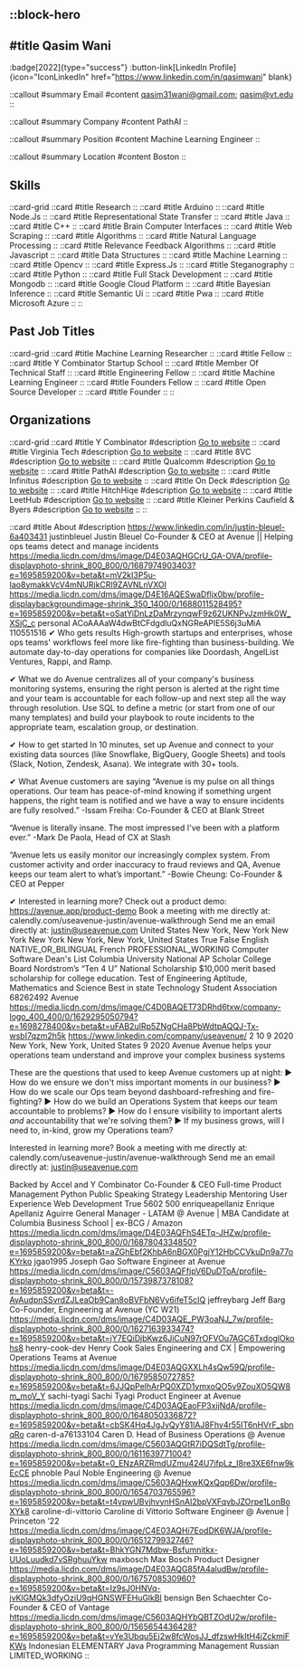 ::block-hero
---
#title
Qasim Wani
---

:badge[2022]{type="success"}
:button-link[LinkedIn Profile]{icon="IconLinkedIn" href="https://www.linkedin.com/in/qasimwani" blank}

::callout
#summary
Email
#content
qasim31wani@gmail.com; qasim@vt.edu
::

::callout
#summary
Company
#content
PathAI
::

::callout
#summary
Position
#content
Machine Learning Engineer
::

::callout
#summary
Location
#content
Boston
::

## Skills
::card-grid
::card
#title
Research
::
::card
#title
Arduino
::
::card
#title
Node.Js
::
::card
#title
Representational State Transfer
::
::card
#title
Java
::
::card
#title
C++
::
::card
#title
Brain Computer Interfaces
::
::card
#title
Web Scraping
::
::card
#title
Algorithms
::
::card
#title
Natural Language Processing
::
::card
#title
Relevance Feedback Algorithms
::
::card
#title
Javascript
::
::card
#title
Data Structures
::
::card
#title
Machine Learning
::
::card
#title
Opencv
::
::card
#title
Express.Js
::
::card
#title
Steganography
::
::card
#title
Python
::
::card
#title
Full Stack Development
::
::card
#title
Mongodb
::
::card
#title
Google Cloud Platform
::
::card
#title
Bayesian Inference
::
::card
#title
Semantic Ui
::
::card
#title
Pwa
::
::card
#title
Microsoft Azure
::
::

## Past Job Titles
::card-grid
::card
#title
Machine Learning Researcher
::
::card
#title
Fellow
::
::card
#title
Y Combinator Startup School
::
::card
#title
Member Of Technical Staff
::
::card
#title
Engineering Fellow
::
::card
#title
Machine Learning Engineer
::
::card
#title
Founders Fellow
::
::card
#title
Open Source Developer
::
::card
#title
Founder
::
::

## Organizations
::card-grid
::card
#title
Y Combinator
#description
[Go to website](ycombinator.com)
::
::card
#title
Virginia Tech
#description
[Go to website](vt.edu)
::
::card
#title
8VC
#description
[Go to website](8vc.com)
::
::card
#title
Qualcomm
#description
[Go to website](qualcomm.com)
::
::card
#title
PathAI
#description
[Go to website](pathai.com)
::
::card
#title
Infinitus
#description
[Go to website](infinitus.ai)
::
::card
#title
On Deck
#description
[Go to website](beondeck.com)
::
::card
#title
HitchHiqe
#description
[Go to website](hitchhiqe.ga)
::
::card
#title
LeetHub
#description
[Go to website](leethub.tech)
::
::card
#title
Kleiner Perkins Caufield & Byers
#description
[Go to website](kpcb.com)
::
::

::card
#title
About
#description
https://www.linkedin.com/in/justin-bleuel-6a403431 justinbleuel Justin Bleuel Co-Founder & CEO at Avenue ||  Helping ops teams detect and manage incidents https://media.licdn.com/dms/image/D4E03AQHGCrU_GA-OVA/profile-displayphoto-shrink_800_800/0/1687974903403?e=1695859200&v=beta&t=mV2kI3P5u-Iao8ymakkVcV4mNURjkCRl9ZAVNLnVXOI https://media.licdn.com/dms/image/D4E16AQESwaDfljx0bw/profile-displaybackgroundimage-shrink_350_1400/0/1688011528495?e=1695859200&v=beta&t=oSatYiDnLzDaMrzynqwF9z62UKNPvJzmHk0W_XSjC_c personal ACoAAAaW4dwBtCFdgdluQxNGReAPlE5S6j3uMiA 110551516 ✔︎ Who gets results
High-growth startups and enterprises, whose ops teams' workflows feel more like fire-fighting than business-building. We automate day-to-day operations for companies like Doordash, AngelList Ventures, Rappi, and Ramp.

✔︎ What we do
Avenue centralizes all of your company's business monitoring systems, ensuring the right person is alerted at the right time and your team is accountable for each follow-up and next step all the way through resolution. Use SQL to define a metric (or start from one of our many templates) and build your playbook to route incidents to the appropriate team,  escalation group, or destination.

✔︎ How to get started
In 10 minutes, set up Avenue and connect to your existing data sources (like Snowflake, BigQuery, Google Sheets) and tools (Slack, Notion, Zendesk, Asana). We integrate with 30+ tools.

✔︎ What Avenue customers are saying
“Avenue is my pulse on all things operations. Our team has peace-of-mind knowing if something urgent happens, the right team is notified and we have a way to ensure incidents are fully resolved.”  -Issam Freiha: Co-Founder & CEO at Blank Street

“Avenue is literally insane. The most impressed I've been with a platform ever.”  -Mark De Paola, Head of CX at Slash

“Avenue lets us easily monitor our increasingly complex system. From customer activity and order inaccuracy to fraud reviews and QA, Avenue keeps our team alert to what’s important.”  -Bowie Cheung: Co-Founder & CEO at Pepper

✔︎ Interested in learning more?
Check out a product demo: https://avenue.app/product-demo
Book a meeting with me directly at: calendly.com/useavenue-justin/avenue-walkthrough
Send me an email directly at: justin@useavenue.com United States New York, New York New York New York New York, New York, United States True False English NATIVE_OR_BILINGUAL French PROFESSIONAL_WORKING Computer Software Dean's List Columbia University National AP Scholar College Board Nordstrom’s “Ten 4 U” National Scholarship $10,000 merit based scholarship for college education. Test of Engineering Aptitude, Mathematics and Science Best in state Technology Student Association 68262492 Avenue https://media.licdn.com/dms/image/C4D0BAQET73DRhd6txw/company-logo_400_400/0/1629295050794?e=1698278400&v=beta&t=uFAB2uIRp5ZNgCHa8PbWdtpAQQJ-Tx-wsbI7qzm2h5k https://www.linkedin.com/company/useavenue/ 2 10 9 2020 New York, New York, United States 9 2020 Avenue Avenue helps your operations team understand and improve your complex business systems

These are the questions that used to keep Avenue customers up at night:
▶︎ How do we ensure we don't miss important moments in our business?
▶︎ How do we scale our Ops team beyond dashboard-refreshing and fire-fighting?
▶︎ How do we build an Operations System that keeps our team accountable to problems?
▶︎ How do I ensure visibility to important alerts *and* accountability that we're solving them?
▶︎ If my business grows, will I need to, in-kind, grow my Operations team?

Interested in learning more?
Book a meeting with me directly at: calendly.com/useavenue-justin/avenue-walkthrough
Send me an email directly at: justin@useavenue.com

Backed by Accel and Y Combinator Co-Founder & CEO Full-time Product Management Python Public Speaking Strategy Leadership Mentoring User Experience Web Development True 5602 500 enriqueapellaniz Enrique Apellaniz Aguirre General Manager - LATAM @ Avenue | MBA Candidate at Columbia Business School | ex-BCG / Amazon https://media.licdn.com/dms/image/D4E03AQFhS4ETq-JHZw/profile-displayphoto-shrink_800_800/0/1687804334850?e=1695859200&v=beta&t=aZGhEbf2KhbA6nBGX0PgjY12HbCCVkuDn9a77oKYrko jgao1995 Joseph Gao Software Engineer at Avenue https://media.licdn.com/dms/image/C5603AQFfjpV6DuDToA/profile-displayphoto-shrink_800_800/0/1573987378108?e=1695859200&v=beta&t=-AyAudpnSSvrdZJLeaOb9Can8oBVFbN6Vy6ifeT5cIQ jeffreybarg Jeff Barg Co-Founder, Engineering at Avenue (YC W21) https://media.licdn.com/dms/image/C4D03AQE_PW3oaNJ_7w/profile-displayphoto-shrink_800_800/0/1627163933474?e=1695859200&v=beta&t=jY7EQiDjbKwz6JiCuN97rOFVOu7AGC6TxdoglOkohs8 henry-cook-dev Henry Cook Sales Engineering and CX | Empowering Operations Teams at Avenue https://media.licdn.com/dms/image/D4E03AQGXXLh4sQw59Q/profile-displayphoto-shrink_800_800/0/1679585072785?e=1695859200&v=beta&t=6JJQpPelhArPQ0XZD1ymxoQO5v9ZouXO5QW8m_moV_Y sachi-tyagi Sachi Tyagi Product Engineer at Avenue https://media.licdn.com/dms/image/C4D03AQEaoFP3xijNdA/profile-displayphoto-shrink_800_800/0/1648050336872?e=1695859200&v=beta&t=cbSK4Hq4JgJvQyY81lAJ8Fhv4r55IT6nHVrF_sbnqRo caren-d-a76133104 Caren D. Head of Business Operations @ Avenue https://media.licdn.com/dms/image/C5603AQGtR7iDQSdtTg/profile-displayphoto-shrink_800_800/0/1611639771004?e=1695859200&v=beta&t=0_ENzARZRmdUZmu424U7ifpLz_I8re3XE6fnw9kEcCE phnoble Paul Noble Engineering @ Avenue https://media.licdn.com/dms/image/C5603AQHxwKQxQqp6Dw/profile-displayphoto-shrink_800_800/0/1654703765596?e=1695859200&v=beta&t=t4vpwUBvjhvynHSnAI2bpVXFqvbJZOrpe1LonBoXYk8 caroline-di-vittorio Caroline di Vittorio Software Engineer @ Avenue | Princeton ‘22 https://media.licdn.com/dms/image/C4E03AQHi7EodDK6WJA/profile-displayphoto-shrink_800_800/0/1651279932746?e=1695859200&v=beta&t=BhkYGN7Mdbw-Bsfumnitkx-UUoLuudkd7vSRghuuYkw maxbosch Max Bosch Product Designer https://media.licdn.com/dms/image/D4E03AQG85fA4aludBw/profile-displayphoto-shrink_800_800/0/1675708530960?e=1695859200&v=beta&t=Iz9sJ0HNVq-jvKlGMQk3dfyOziU9qHGNSWFEHuGlkBI bensign Ben Schaechter Co-Founder & CEO of Vantage https://media.licdn.com/dms/image/C5603AQHYbQBTZOdU2w/profile-displayphoto-shrink_800_800/0/1565654436428?e=1695859200&v=beta&t=vYe3Ubqu5Ej2w8fcWosJJ_dfzswHkItH4jZckmiFKWs Indonesian ELEMENTARY Java Programming Management Russian LIMITED_WORKING
::
